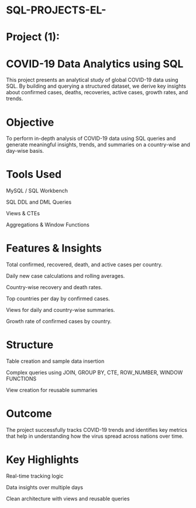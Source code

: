 # SQL-PROJECTS-EL-
# Project (1):
# COVID-19 Data Analytics using SQL
This project presents an analytical study of global COVID-19 data using SQL. By building and querying a structured dataset, we derive key insights about confirmed cases, deaths, recoveries, active cases, growth rates, and trends.

# Objective
To perform in-depth analysis of COVID-19 data using SQL queries and generate meaningful insights, trends, and summaries on a country-wise and day-wise basis.

# Tools Used
MySQL / SQL Workbench

SQL DDL and DML Queries

Views & CTEs

Aggregations & Window Functions

# Features & Insights
Total confirmed, recovered, death, and active cases per country.

Daily new case calculations and rolling averages.

Country-wise recovery and death rates.

Top countries per day by confirmed cases.

Views for daily and country-wise summaries.

Growth rate of confirmed cases by country.

# Structure
Table creation and sample data insertion

Complex queries using JOIN, GROUP BY, CTE, ROW_NUMBER, WINDOW FUNCTIONS

View creation for reusable summaries

# Outcome
The project successfully tracks COVID-19 trends and identifies key metrics that help in understanding how the virus spread across nations over time.

# Key Highlights
Real-time tracking logic

Data insights over multiple days

Clean architecture with views and reusable queries
